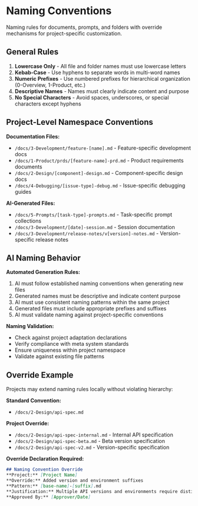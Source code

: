 # Naming Conventions

Naming rules for documents, prompts, and folders with override mechanisms for project-specific customization.

## General Rules

1. **Lowercase Only** - All file and folder names must use lowercase letters
2. **Kebab-Case** - Use hyphens to separate words in multi-word names
3. **Numeric Prefixes** - Use numbered prefixes for hierarchical organization (0-Overview, 1-Product, etc.)
4. **Descriptive Names** - Names must clearly indicate content and purpose
5. **No Special Characters** - Avoid spaces, underscores, or special characters except hyphens

## Project-Level Namespace Conventions

**Documentation Files:**
- `/docs/3-Development/feature-[name].md` - Feature-specific development docs
- `/docs/1-Product/prds/[feature-name]-prd.md` - Product requirements documents
- `/docs/2-Design/[component]-design.md` - Component-specific design docs
- `/docs/4-Debugging/[issue-type]-debug.md` - Issue-specific debugging guides

**AI-Generated Files:**
- `/docs/5-Prompts/[task-type]-prompts.md` - Task-specific prompt collections
- `/docs/3-Development/[date]-session.md` - Session documentation
- `/docs/3-Development/release-notes/v[version]-notes.md` - Version-specific release notes

## AI Naming Behavior

**Automated Generation Rules:**
1. AI must follow established naming conventions when generating new files
2. Generated names must be descriptive and indicate content purpose
3. AI must use consistent naming patterns within the same project
4. Generated files must include appropriate prefixes and suffixes
5. AI must validate naming against project-specific conventions

**Naming Validation:**
- Check against project adaptation declarations
- Verify compliance with meta system standards
- Ensure uniqueness within project namespace
- Validate against existing file patterns

## Override Example

Projects may extend naming rules locally without violating hierarchy:

**Standard Convention:**
- `/docs/2-Design/api-spec.md`

**Project Override:**
- `/docs/2-Design/api-spec-internal.md` - Internal API specification
- `/docs/2-Design/api-spec-beta.md` - Beta version specification
- `/docs/2-Design/api-spec-v2.md` - Version-specific specification

**Override Declaration Required:**
```markdown
## Naming Convention Override
**Project:** [Project Name]
**Override:** Added version and environment suffixes
**Pattern:** [base-name]-[suffix].md
**Justification:** Multiple API versions and environments require distinction
**Approved By:** [Approver/Date]
```